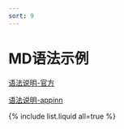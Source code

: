 ```yaml
---
sort: 9
---
```


# MD语法示例

[语法说明-官方](https://markdown.com.cn/cheat-sheet.html)

[语法说明-appinn](https://www.appinn.com/markdown/index.html)

{% include list.liquid all=true %}
